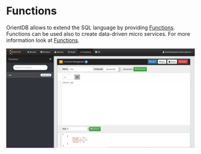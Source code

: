 # Functions

OrientDB allows to extend the SQL language by providing [Functions](Functions.md). Functions can be used also to create data-driven micro services. For more information look at [Functions](Functions.md).

![](images/functions.png)


